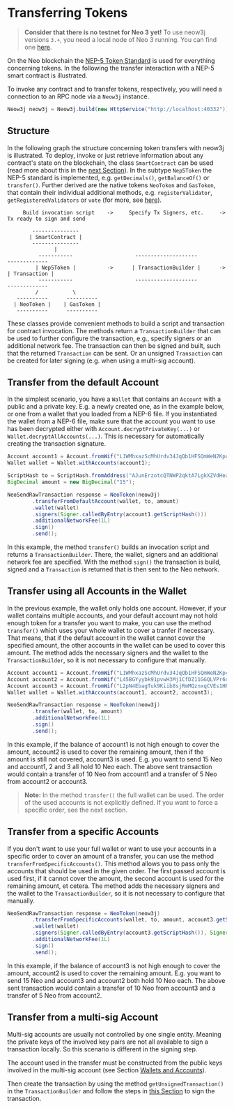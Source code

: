 # Transferring Tokens

> **Consider that there is no testnet for Neo 3 yet!** To use neow3j versions `3.+`, you need a local node of Neo 3 running.
> You can find one [here](http://github.com/axlabs/neo3-privatenet-docker).

On the Neo blockchain the [NEP-5 Token Standard](http://github.com/neo-project/proposals/blob/master/nep-5.mediawiki)
is used for everything concerning tokens. In the following the transfer interaction with a NEP-5 smart contract is illustrated.

To invoke any contract and to transfer tokens, respectively, you will need a connection to an RPC node via a `Neow3j` instance.

```java
Neow3j neow3j = Neow3j.build(new HttpService("http://localhost:40332"));
```

## Structure

In the following graph the structure concerning token transfers with neow3j is illustrated. To deploy, invoke or just
retrieve information about any contract's state on the blockchain, the class `SmartContract` can be used (read more
about this in the [next Section](neo3_guides/contract_invocation.md)).
In the subtype `Nep5Token` the NEP-5 standard is implemented, e.g. `getDecimals()`, `getBalanceOf()` or `transfer()`.
Further derived are the native tokens `NeoToken` and `GasToken`, that contain their individual additional methods,
e.g. `registerValidator`, `getRegisteredValidators` or `vote` (for more, see
[here](https://docs.neo.org/v3/docs/en-us/reference/scapi/api/neo.html)).

```
     Build invocation script    ->     Specify Tx Signers, etc.     ->   Tx ready to sign and send

        ---------------
       | SmartContract |
        ---------------
               |
          -----------                    --------------------                -------------
         | Nep5Token |          ->      | TransactionBuilder |      ->      | Transaction |
          -----------                    --------------------                -------------
         /           \
   ----------      ----------
  | NeoToken |    | GasToken |
   ----------      ----------
```

These classes provide convenient methods to build a script and transaction for contract invocation.
The methods return a `TransactionBuilder` that can be used to further configure the transaction,
e.g., specify signers or an additional network fee. The transaction can then be signed and built,
such that the returned `Transaction` can be sent. Or an unsigned `Transaction` can be created for
later signing (e.g. when using a multi-sig account).

## Transfer from the default Account

In the simplest scenario, you have a `Wallet` that contains an `Account` with a public and a private key. E.g. a newly
created one, as in the example below, or one from a wallet that you loaded from a NEP-6 file. If you instantiated
the wallet from a NEP-6 file, make sure that the account you want to use has been decrypted either with
`Account.decryptPrivateKey(...)` or `Wallet.decryptAllAccounts(...)`. This is necessary for automatically creating the
transaction signature.

```java
Account account1 = Account.fromWif("L1WMhxazScMhUrdv34JqQb1HFSQmWeN2Kpc1R9JGKwL7CDNP21uR");
Wallet wallet = Wallet.withAccounts(account1);

ScriptHash to = ScriptHash.fromAddress("AJunErzotcQTNWP2qktA7LgkXZVdHea97H");
BigDecimal amount = new BigDecimal("15");

NeoSendRawTransaction response = NeoToken(neow3j)
        .transferFromDefaultAccount(wallet, to, amount)
        .wallet(wallet)
        .signers(Signer.calledByEntry(account1.getScriptHash()))
        .additionalNetworkFee(1L)
        .sign()
        .send();
```

In this example, the method `transfer()` builds an invocation script and returns a `TransactionBuilder`. There, the wallet, signers
and an additional network fee are specified. With the method `sign()` the transaction is build, signed and a `Transaction` is returned
that is then sent to the Neo network.

## Transfer using all Accounts in the Wallet

In the previous example, the wallet only holds one account. However, if your wallet contains
multiple accounts, and your default account may not hold enough token for a transfer you want to
make, you can use the method `transfer()` which uses your whole wallet to cover a tranfer if
necessary. That means, that if the default account in the wallet cannot cover the specified amount,
the other accounts in the wallet can be used to cover this amount. The method adds the necessary
signers and the wallet to the `TransactionBuilder`, so it is not necessary to configure that
manually.

```java
Account account1 = Account.fromWif("L1WMhxazScMhUrdv34JqQb1HFSQmWeN2Kpc1R9JGKwL7CDNP21uR");
Account account2 = Account.fromWif("L45BGYyybk91pvwH3Mj1CfDZ11GGQLVPr6qfzpWugeP4WeJZyfki");
Account account3 = Account.fromWif("L2pN4EbagTuk9Kiib8sjRmMQznxqCVEs1HR8DRaxmnPicjg9FdNc");
Wallet wallet = Wallet.withAccounts(account1, account2, account3);

NeoSendRawTransaction response = NeoToken(neow3j)
        .transfer(wallet, to, amount)
        .additionalNetworkFee(1L)
        .sign()
        .send();
```

In this example, if the balance of account1 is not high enough to cover the amount, account2 is used to cover the remaining amount,
then if the amount is still not covered, account3 is used. E.g. you want to send 15 Neo and account1, 2 and 3 all hold 10 Neo each.
The above sent transaction would contain a transfer of 10 Neo from account1 and a transfer of 5 Neo from account2 or account3.

> **Note:** In the method `transfer()` the full wallet can be used. The order of the used accounts is not explicitly defined.
> If you want to force a specific order, see the next section.

## Transfer from a specific Accounts

If you don't want to use your full wallet or want to use your accounts in a specific order to cover an amount of a transfer,
you can use the method `transferFromSpecificAccounts()`. This method allows you to pass only the accounts that should
be used in the given order. The first passed account is used first, if it cannot cover the amount, the second account
is used for the remaining amount, et cetera.
The method adds the necessary signers and the wallet to the `TransactionBuilder`, so it is not
necessary to configure that manually.

```java
NeoSendRawTransaction response = NeoToken(neow3j)
        .transferFromSpecificAccounts(wallet, to, amount, account3.getScriptHash(), account2.getScriptHash())
        .wallet(wallet)
        .signers(Signer.calledByEntry(account3.getScriptHash()), Signer.calledByEntry(account2.getScriptHash()))
        .additionalNetworkFee(1L)
        .sign()
        .send();
```

In this example, if the balance of account3 is not high enough to cover the amount, account2 is used to cover the remaining amount.
E.g. you want to send 15 Neo and account3 and account2 both hold 10 Neo each. The above sent transaction would contain a transfer
of 10 Neo from account3 and a transfer of 5 Neo from account2.

## Transfer from a multi-sig Account

Multi-sig accounts are usually not controlled by one single entity. Meaning the private keys of the involved key pairs
are not all available to sign a transaction locally. So this scenario is different in the signing step.

The account used in the transfer must be constructed from the public keys involved in the multi-sig account
(see Section [Wallets and Accounts](neo3_guides/wallets_and_accounts.md#creating-an-account)).

Then create the transaction by using the method `getUnsignedTransaction()` in the `TransactionBuilder` and follow the steps
in [this Section](neo3_guides/contract_invocation.md#signing-a-transaction-with-a-multi-sig-account) to sign the transaction.
